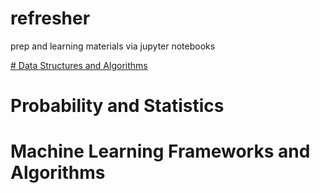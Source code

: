 # refresher
prep and learning materials via jupyter notebooks

[# Data Structures and Algorithms](./DS+A/index.md)

# Probability and Statistics

# Machine Learning Frameworks and Algorithms